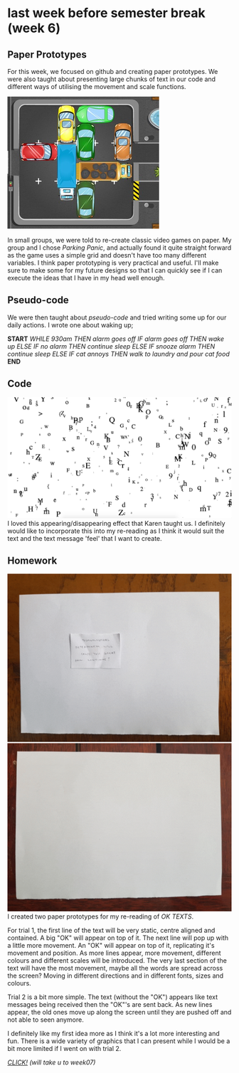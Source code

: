 # last week before semester break (week 6)

## Paper Prototypes

For this week, we focused on github and creating paper prototypes. We were also taught about presenting large chunks of text in our code and different ways of utilising the movement and scale functions. 


![](parkingPanic.jpg)

In small groups, we were told to re-create classic video games on paper. My group and I chose *Parking Panic*, and actually found it quite straight forward as the game uses a simple grid and doesn't have too many different variables. I think paper prototyping is very practical and useful. I'll make sure to make some for my future designs so that I can quickly see if I can execute the ideas that I have in my head well enough. 

## Pseudo-code

We were then taught about *pseudo-code* and tried writing some up for our daily actions. I wrote one about waking up; 

  **START** 
  *WHILE 930am THEN alarm goes off* 
  *IF alarm goes off THEN wake up* 
  *ELSE IF no alarm THEN continue sleep* 
  *ELSE IF snooze alarm THEN continue sleep*
  *ELSE IF cat annoys THEN walk to laundry and pour cat food* 
  **END**

## Code

![](disappearingLetters.jpg)
I loved this appearing/disappearing effect that Karen taught us. I definitely would like to incorporate this into my re-reading as I think it would suit the text and the text message 'feel' that I want to create.

## Homework

![Trial 1](trial1.gif)
![Trial 2](trial2.gif)
I created two paper prototypes for my re-reading of *OK TEXTS*. 

For trial 1, the first line of the text will be very static, centre aligned and contained. A big "OK" will appear on top of it. The next line will pop up with a little more movement. An "OK" will appear on top of it, replicating it's movement and position. As more lines appear, more movement, different colours and different scales will be introduced. The very last section of the text will have the most movement, maybe all the words are spread across the screen? Moving in different directions and in different fonts, sizes and colours. 

Trial 2 is a bit more simple. The text (without the "OK") appears like text messages being received then the "OK"'s are sent back. As new lines appear, the old ones move up along the screen until they are pushed off and not able to seen anymore.

I definitely like my first idea more as I think it's a lot more interesting and fun. There is a wide variety of graphics that I can present while I would be a bit more limited if I went on with trial 2. 

*[CLICK!](https://robymanlongat.github.io/c0dewords/week07) (will take u to week07)*
